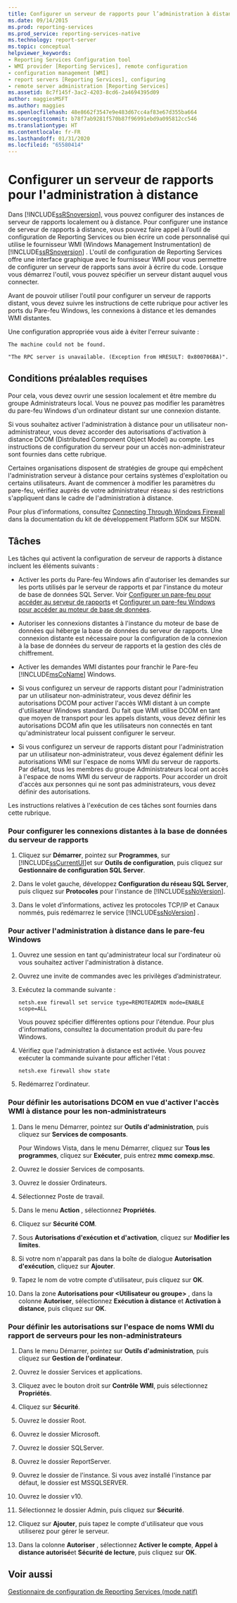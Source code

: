 ```yaml
---
title: Configurer un serveur de rapports pour l’administration à distance | Microsoft Docs
ms.date: 09/14/2015
ms.prod: reporting-services
ms.prod_service: reporting-services-native
ms.technology: report-server
ms.topic: conceptual
helpviewer_keywords:
- Reporting Services Configuration tool
- WMI provider [Reporting Services], remote configuration
- configuration management [WMI]
- report servers [Reporting Services], configuring
- remote server administration [Reporting Services]
ms.assetid: 8c7f145f-3ac2-4203-8cd6-2a4694395d09
author: maggiesMSFT
ms.author: maggies
ms.openlocfilehash: 48e8662f3547e9e483d67cc4af83e67d355ba664
ms.sourcegitcommit: b78f7ab9281f570b87f96991ebd9a095812cc546
ms.translationtype: HT
ms.contentlocale: fr-FR
ms.lasthandoff: 01/31/2020
ms.locfileid: "65580414"
---
```

# <a name="configure-a-report-server-for-remote-administration"></a>Configurer un serveur de rapports pour l'administration à distance
  Dans [!INCLUDE[ssRSnoversion](../../includes/ssrsnoversion-md.md)], vous pouvez configurer des instances de serveur de rapports localement ou à distance. Pour configurer une instance de serveur de rapports à distance, vous pouvez faire appel à l’outil de configuration de Reporting Services ou bien écrire un code personnalisé qui utilise le fournisseur WMI (Windows Management Instrumentation) de [!INCLUDE[ssRSnoversion](../../includes/ssrsnoversion-md.md)] . L'outil de configuration de Reporting Services offre une interface graphique avec le fournisseur WMI pour vous permettre de configurer un serveur de rapports sans avoir à écrire du code. Lorsque vous démarrez l'outil, vous pouvez spécifier un serveur distant auquel vous connecter.  
  
 Avant de pouvoir utiliser l'outil pour configurer un serveur de rapports distant, vous devez suivre les instructions de cette rubrique pour activer les ports du Pare-feu Windows, les connexions à distance et les demandes WMI distantes.  
  
 Une configuration appropriée vous aide à éviter l'erreur suivante :  
  
 `The machine could not be found.`  
  
 `"The RPC server is unavailable. (Exception from HRESULT: 0x800706BA)".`  
  
## <a name="prerequisites"></a>Conditions préalables requises  
 Pour cela, vous devez ouvrir une session localement et être membre du groupe Administrateurs local. Vous ne pouvez pas modifier les paramètres du pare-feu Windows d'un ordinateur distant sur une connexion distante.  
  
 Si vous souhaitez activer l'administration à distance pour un utilisateur non-administrateur, vous devez accorder des autorisations d'activation à distance DCOM (Distributed Component Object Model) au compte. Les instructions de configuration du serveur pour un accès non-administrateur sont fournies dans cette rubrique.  
  
 Certaines organisations disposent de stratégies de groupe qui empêchent l'administration serveur à distance pour certains systèmes d'exploitation ou certains utilisateurs. Avant de commencer à modifier les paramètres du pare-feu, vérifiez auprès de votre administrateur réseau si des restrictions s'appliquent dans le cadre de l'administration à distance.  
  
 Pour plus d'informations, consultez [Connecting Through Windows Firewall](https://go.microsoft.com/fwlink/?LinkId=63615) dans la documentation du kit de développement Platform SDK sur MSDN.  
  
## <a name="tasks"></a>Tâches  
 Les tâches qui activent la configuration de serveur de rapports à distance incluent les éléments suivants :  
  
-   Activer les ports du Pare-feu Windows afin d'autoriser les demandes sur les ports utilisés par le serveur de rapports et par l'instance du moteur de base de données SQL Server.  Voir [Configurer un pare-feu pour accéder au serveur de rapports](../../reporting-services/report-server/configure-a-firewall-for-report-server-access.md) et [Configurer un pare-feu Windows pour accéder au moteur de base de données](../../database-engine/configure-windows/configure-a-windows-firewall-for-database-engine-access.md).  
  
-   Autoriser les connexions distantes à l'instance du moteur de base de données qui héberge la base de données du serveur de rapports. Une connexion distante est nécessaire pour la configuration de la connexion à la base de données du serveur de rapports et la gestion des clés de chiffrement.  
  
-   Activer les demandes WMI distantes pour franchir le Pare-feu [!INCLUDE[msCoName](../../includes/msconame-md.md)] Windows.  
  
-   Si vous configurez un serveur de rapports distant pour l'administration par un utilisateur non-administrateur, vous devez définir les autorisations DCOM pour activer l'accès WMI distant à un compte d'utilisateur Windows standard. Du fait que WMI utilise DCOM en tant que moyen de transport pour les appels distants, vous devez définir les autorisations DCOM afin que les utilisateurs non connectés en tant qu'administrateur local puissent configurer le serveur.  
  
-   Si vous configurez un serveur de rapports distant pour l'administration par un utilisateur non-administrateur, vous devez également définir les autorisations WMI sur l'espace de noms WMI du serveur de rapports. Par défaut, tous les membres du groupe Administrateurs local ont accès à l'espace de noms WMI du serveur de rapports. Pour accorder un droit d'accès aux personnes qui ne sont pas administrateurs, vous devez définir des autorisations.  
  
 Les instructions relatives à l'exécution de ces tâches sont fournies dans cette rubrique.  
  
### <a name="to-configure-remote-connections-to-the-report-server-database"></a>Pour configurer les connexions distantes à la base de données du serveur de rapports  
  
1.  Cliquez sur **Démarrer**, pointez sur **Programmes**, sur [!INCLUDE[ssCurrentUI](../../includes/sscurrentui-md.md)]et sur **Outils de configuration**, puis cliquez sur **Gestionnaire de configuration SQL Server**.  
  
2.  Dans le volet gauche, développez **Configuration du réseau SQL Server**, puis cliquez sur **Protocoles** pour l'instance de [!INCLUDE[ssNoVersion](../../includes/ssnoversion-md.md)].  
  
3.  Dans le volet d’informations, activez les protocoles TCP/IP et Canaux nommés, puis redémarrez le service [!INCLUDE[ssNoVersion](../../includes/ssnoversion-md.md)] .  
  
### <a name="to-enable-remote-administration-in-windows-firewall"></a>Pour activer l'administration à distance dans le pare-feu Windows  
  
1.  Ouvrez une session en tant qu'administrateur local sur l'ordinateur où vous souhaitez activer l'administration à distance.  
  
2.  Ouvrez une invite de commandes avec les privilèges d’administrateur.  
  
3.  Exécutez la commande suivante :  
  
    ```  
    netsh.exe firewall set service type=REMOTEADMIN mode=ENABLE scope=ALL  
    ```  
  
     Vous pouvez spécifier différentes options pour l'étendue. Pour plus d'informations, consultez la documentation produit du pare-feu Windows.  
  
4.  Vérifiez que l'administration à distance est activée. Vous pouvez exécuter la commande suivante pour afficher l'état :  
  
    ```  
    netsh.exe firewall show state  
    ```  
  
5.  Redémarrez l'ordinateur.  
  
### <a name="to-set-dcom-permissions-to-enable-remote-wmi-access-for-non-administrators"></a>Pour définir les autorisations DCOM en vue d'activer l'accès WMI à distance pour les non-administrateurs  
  
1.  Dans le menu Démarrer, pointez sur **Outils d'administration**, puis cliquez sur **Services de composants**.  
  
     Pour Windows Vista, dans le menu Démarrer, cliquez sur **Tous les programmes**, cliquez sur **Exécuter**, puis entrez **mmc comexp.msc**.  
  
2.  Ouvrez le dossier Services de composants.  
  
3.  Ouvrez le dossier Ordinateurs.  
  
4.  Sélectionnez Poste de travail.  
  
5.  Dans le menu **Action** , sélectionnez **Propriétés**.  
  
6.  Cliquez sur **Sécurité COM**.  
  
7.  Sous **Autorisations d'exécution et d'activation**, cliquez sur **Modifier les limites**.  
  
8.  Si votre nom n'apparaît pas dans la boîte de dialogue **Autorisation d'exécution**, cliquez sur **Ajouter**.  
  
9. Tapez le nom de votre compte d'utilisateur, puis cliquez sur **OK**.  
  
10. Dans la zone **Autorisations pour \<Utilisateur ou groupe>** , dans la colonne **Autoriser**, sélectionnez **Exécution à distance** et **Activation à distance**, puis cliquez sur **OK**.  
  
### <a name="to-set-permissions-on-the-report-server-wmi-namespace-for-non-administrators"></a>Pour définir les autorisations sur l'espace de noms WMI du rapport de serveurs pour les non-administrateurs  
  
1.  Dans le menu Démarrer, pointez sur **Outils d'administration**, puis cliquez sur **Gestion de l'ordinateur**.  
  
2.  Ouvrez le dossier Services et applications.  
  
3.  Cliquez avec le bouton droit sur **Contrôle WMI**, puis sélectionnez **Propriétés**.  
  
4.  Cliquez sur **Sécurité**.  
  
5.  Ouvrez le dossier Root.  
  
6.  Ouvrez le dossier Microsoft.  
  
7.  Ouvrez le dossier SQLServer.  
  
8.  Ouvrez le dossier ReportServer.  
  
9. Ouvrez le dossier de l'instance. Si vous avez installé l'instance par défaut, le dossier est MSSQLSERVER.  
  
10. Ouvrez le dossier v10.  
  
11. Sélectionnez le dossier Admin, puis cliquez sur **Sécurité**.  
  
12. Cliquez sur **Ajouter**, puis tapez le compte d'utilisateur que vous utiliserez pour gérer le serveur.  
  
13. Dans la colonne **Autoriser** , sélectionnez **Activer le compte**, **Appel à distance autorisé**et **Sécurité de lecture**, puis cliquez sur **OK**.  
  
## <a name="see-also"></a>Voir aussi  
 [Gestionnaire de configuration de Reporting Services &#40;mode natif&#41;](../../reporting-services/install-windows/reporting-services-configuration-manager-native-mode.md)  
  
  
